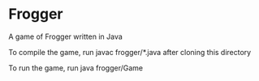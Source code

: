# Frogger
A game of Frogger written in Java

To compile the game, run javac frogger/*.java after cloning this directory

To run the game, run java frogger/Game

